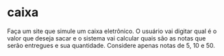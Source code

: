 # caixa
Faça um site que simule um caixa eletrônico. O usuário vai digitar qual é o valor que deseja sacar e o sistema vai calcular quais são as notas que serão entregues e sua quantidade. Considere apenas notas de 5, 10 e 50.
